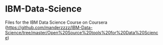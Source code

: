 # IBM-Data-Science
Files for the IBM Data Science Course on Coursera
(https://github.com/manderzzzz/IBM-Data-Science/tree/master/Open%20Source%20tools%20for%20Data%20Science)
